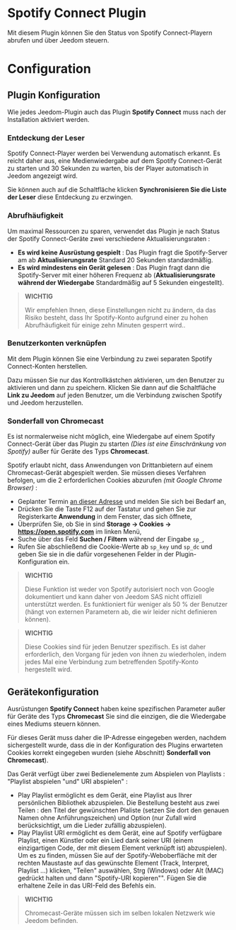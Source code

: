 # Spotify Connect Plugin

Mit diesem Plugin können Sie den Status von Spotify Connect-Playern abrufen und über Jeedom steuern.

# Configuration

## Plugin Konfiguration

Wie jedes Jeedom-Plugin auch das Plugin **Spotify Connect** muss nach der Installation aktiviert werden.

### Entdeckung der Leser

Spotify Connect-Player werden bei Verwendung automatisch erkannt. Es reicht daher aus, eine Medienwiedergabe auf dem Spotify Connect-Gerät zu starten und 30 Sekunden zu warten, bis der Player automatisch in Jeedom angezeigt wird.

Sie können auch auf die Schaltfläche klicken **Synchronisieren Sie die Liste der Leser** diese Entdeckung zu erzwingen.

### Abrufhäufigkeit

Um maximal Ressourcen zu sparen, verwendet das Plugin je nach Status der Spotify Connect-Geräte zwei verschiedene Aktualisierungsraten :

- **Es wird keine Ausrüstung gespielt** : Das Plugin fragt die Spotify-Server am ab **Aktualisierungsrate** Standard 20 Sekunden standardmäßig.
- **Es wird mindestens ein Gerät gelesen** : Das Plugin fragt dann die Spotify-Server mit einer höheren Frequenz ab (**Aktualisierungsrate während der Wiedergabe** Standardmäßig auf 5 Sekunden eingestellt).

>**WICHTIG**
>
>Wir empfehlen Ihnen, diese Einstellungen nicht zu ändern, da das Risiko besteht, dass Ihr Spotify-Konto aufgrund einer zu hohen Abrufhäufigkeit für einige zehn Minuten gesperrt wird..

### Benutzerkonten verknüpfen

Mit dem Plugin können Sie eine Verbindung zu zwei separaten Spotify Connect-Konten herstellen.

Dazu müssen Sie nur das Kontrollkästchen aktivieren, um den Benutzer zu aktivieren und dann zu speichern. Klicken Sie dann auf die Schaltfläche **Link zu Jeedom** auf jeden Benutzer, um die Verbindung zwischen Spotify und Jeedom herzustellen.

### Sonderfall von Chromecast

Es ist normalerweise nicht möglich, eine Wiedergabe auf einem Spotify Connect-Gerät über das Plugin zu starten *(Dies ist eine Einschränkung von Spotify)* außer für Geräte des Typs **Chromecast**.

Spotify erlaubt nicht, dass Anwendungen von Drittanbietern auf einem Chromecast-Gerät abgespielt werden. Sie müssen dieses Verfahren befolgen, um die 2 erforderlichen Cookies abzurufen *(mit Google Chrome Browser)* :

- Geplanter Termin [an dieser Adresse](https://open.spotify.com/) und melden Sie sich bei Bedarf an,
- Drücken Sie die Taste F12 auf der Tastatur und gehen Sie zur Registerkarte **Anwendung** in dem Fenster, das sich öffnete,
- Überprüfen Sie, ob Sie in sind **Storage → Cookies → https://open.spotify.com** im linken Menü,
- Suche über das Feld **Suchen / Filtern** während der Eingabe ``sp_``,
- Rufen Sie abschließend die Cookie-Werte ab ``sp_key`` und ``sp_dc`` und geben Sie sie in die dafür vorgesehenen Felder in der Plugin-Konfiguration ein.

>**WICHTIG**
>
>Diese Funktion ist weder von Spotify autorisiert noch von Google dokumentiert und kann daher von Jeedom SAS nicht offiziell unterstützt werden. Es funktioniert für weniger als 50 % der Benutzer (hängt von externen Parametern ab, die wir leider nicht definieren können).

>**WICHTIG**
>
>Diese Cookies sind für jeden Benutzer spezifisch. Es ist daher erforderlich, den Vorgang für jeden von ihnen zu wiederholen, indem jedes Mal eine Verbindung zum betreffenden Spotify-Konto hergestellt wird.

## Gerätekonfiguration

Ausrüstungen **Spotify Connect** haben keine spezifischen Parameter außer für Geräte des Typs **Chromecast** Sie sind die einzigen, die die Wiedergabe eines Mediums steuern können.

Für dieses Gerät muss daher die IP-Adresse eingegeben werden, nachdem sichergestellt wurde, dass die in der Konfiguration des Plugins erwarteten Cookies korrekt eingegeben wurden (siehe Abschnitt) **Sonderfall von Chromecast**).

Das Gerät verfügt über zwei Bedienelemente zum Abspielen von Playlists : "Playlist abspielen "und" URI abspielen" :

- Play Playlist ermöglicht es dem Gerät, eine Playlist aus Ihrer persönlichen Bibliothek abzuspielen. Die Bestellung besteht aus zwei Teilen : den Titel der gewünschten Plaliste (setzen Sie dort den genauen Namen ohne Anführungszeichen) und Option (nur Zufall wird berücksichtigt, um die Lieder zufällig abzuspielen).
- Play Playlist URI ermöglicht es dem Gerät, eine auf Spotify verfügbare Playlist, einen Künstler oder ein Lied dank seiner URI (einem einzigartigen Code, der mit diesem Element verknüpft ist) abzuspielen). Um es zu finden, müssen Sie auf der Spotify-Weboberfläche mit der rechten Maustaste auf das gewünschte Element (Track, Interpret, Playlist ...) klicken, "Teilen" auswählen, Strg (Windows) oder Alt (MAC) gedrückt halten und dann "Spotify-URI kopieren"". Fügen Sie die erhaltene Zeile in das URI-Feld des Befehls ein.

>**WICHTIG**
>
>Chromecast-Geräte müssen sich im selben lokalen Netzwerk wie Jeedom befinden.
